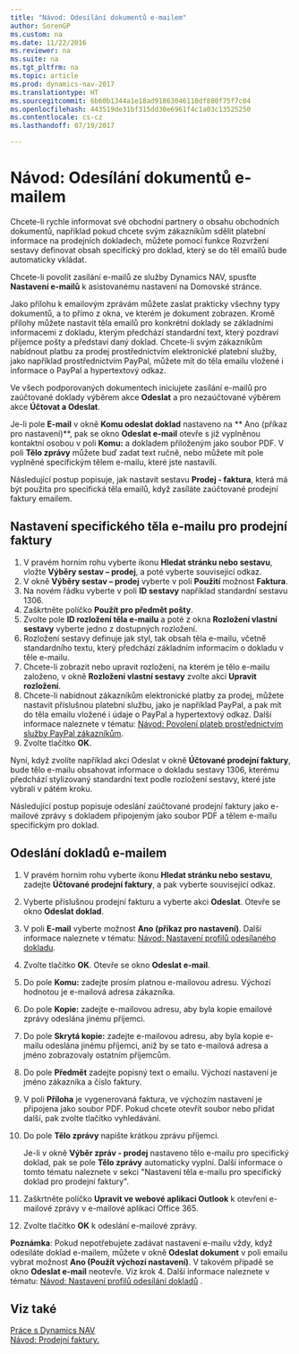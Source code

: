 ```yaml
---
title: "Návod: Odesílání dokumentů e-mailem"
author: SorenGP
ms.custom: na
ms.date: 11/22/2016
ms.reviewer: na
ms.suite: na
ms.tgt_pltfrm: na
ms.topic: article
ms.prod: dynamics-nav-2017
ms.translationtype: HT
ms.sourcegitcommit: 6b60b1344a1e18ad91863046110df880f75f7c04
ms.openlocfilehash: 443519de31bf315dd30e6961f4c1a03c13525250
ms.contentlocale: cs-cz
ms.lasthandoff: 07/19/2017

---
```


# <a name="how-to-send-documents-by-email"></a>Návod: Odesílání dokumentů e-mailem
Chcete-li rychle informovat své obchodní partnery o obsahu obchodních dokumentů, například pokud chcete svým zákazníkům sdělit platební informace na prodejních dokladech, můžete pomocí funkce Rozvržení sestavy definovat obsah specifický pro doklad, který se do těl emailů bude automaticky vkládat.

Chcete-li povolit zasílání e-mailů ze služby Dynamics NAV, spusťte **Nastavení e-mailů** k asistovanému nastavení na Domovské stránce. 

Jako přílohu k emailovým zprávám můžete zaslat prakticky všechny typy dokumentů, a to přímo z okna, ve kterém je dokument zobrazen. Kromě přílohy můžete nastavit těla emailů pro konkrétní doklady se základními informacemi z dokladu, kterým předchází standardní text, který pozdraví příjemce pošty a představí daný doklad. Chcete-li svým zákazníkům nabídnout platbu za prodej prostřednictvím elektronické platební služby, jako například prostřednictvím PayPal, můžete mít do těla emailu vložené i informace o PayPal a hypertextový odkaz.

Ve všech podporovaných dokumentech iniciujete zasílání e-mailů pro zaúčtované doklady výběrem akce **Odeslat** a pro nezaúčtované výběrem akce **Účtovat a Odeslat**.

Je-li pole **E-mail** v okně **Komu odeslat doklad** nastaveno na ** Ano (příkaz pro nastavení)**, pak se okno **Odeslat e-mail** otevře s již vyplněnou kontaktní osobou v poli **Komu:** a dokladem přiloženým jako soubor PDF.  V poli **Tělo zprávy** můžete buď zadat text ručně, nebo můžete mít pole vyplněné specifickým tělem e-mailu, které jste nastavili.

Následující postup popisuje, jak nastavit sestavu **Prodej - faktura**, která má být použita pro specifická těla emailů, když zasíláte zaúčtované prodejní faktury emailem.

## <a name="to-set-up-a-document-specific-email-body-for-sales-invoices"></a>Nastavení specifického těla e-mailu pro prodejní faktury
1. V pravém horním rohu vyberte ikonu **Hledat stránku nebo sestavu**, vložte **Výběry sestav – prodej**, a poté vyberte související odkaz. 
2. V okně **Výběry sestav – prodej** vyberte v poli **Použití** možnost **Faktura**.
3. Na novém řádku vyberte v poli **ID sestavy** například standardní sestavu 1306.
4. Zaškrtněte políčko **Použít pro předmět pošty**.
5. Zvolte pole **ID rozložení těla e-mailu** a poté z okna **Rozložení vlastní sestavy**  vyberte jedno z dostupných rozložení.
6. Rozložení sestavy definuje jak styl, tak obsah těla e-mailu, včetně standardního textu, který předchází základním informacím o  dokladu v těle e-mailu.
7. Chcete-li zobrazit nebo upravit rozložení, na kterém je tělo e-mailu založeno, v okně **Rozložení vlastní sestavy** zvolte akci **Upravit rozložení**.
8. Chcete-li nabídnout zákazníkům elektronické platby za prodej, můžete nastavit příslušnou platební službu, jako je například PayPal, a pak mít do těla emailu vložené i údaje o PayPal a hypertextový odkaz. Další informace naleznete v tématu: [Návod: Povolení plateb prostřednictvím služby PayPal zákazníkům](sales-how-enable-customer-payments-paypal.md).
9. Zvolte tlačítko **OK**.

Nyní, když zvolíte například akci Odeslat v okně **Účtované prodejní faktury**, bude tělo e-mailu obsahovat informace o dokladu sestavy 1306, kterému předchází stylizovaný standardní text podle rozložení sestavy, které jste vybrali v pátém kroku.

Následující postup popisuje odeslání zaúčtované prodejní faktury jako e-mailové zprávy s dokladem připojeným jako soubor PDF a tělem e-mailu specifickým pro doklad.
## <a name="to-send-documents-by-email"></a>Odeslání dokladů e-mailem
1. V pravém horním rohu vyberte ikonu **Hledat stránku nebo sestavu**, zadejte **Účtované prodejní faktury**, a pak vyberte související odkaz.
2. Vyberte příslušnou prodejní fakturu a vyberte akci **Odeslat**. Otevře se okno **Odeslat doklad**.
3. V poli **E-mail** vyberte možnost **Ano (příkaz pro nastavení)**. Další informace naleznete v tématu: [Návod: Nastavení profilů odesílaného dokladu](sales-how-setup-document-send-profiles.md).
4. Zvolte tlačítko **OK**. Otevře se okno **Odeslat e-mail**.
5. Do pole **Komu:** zadejte prosím platnou e-mailovou adresu. Výchozí hodnotou je e-mailová adresa zákazníka.
6. Do pole **Kopie:** zadejte e-mailovou adresu, aby byla kopie emailové zprávy odeslána jinému příjemci. 
7. Do pole **Skrytá kopie:** zadejte e-mailovou adresu, aby byla kopie e-mailu odeslána jinému příjemci, aniž by se tato e-mailová adresa a jméno zobrazovaly ostatním příjemcům.
8. Do pole **Předmět** zadejte popisný text o emailu. Výchozí nastavení je jméno zákazníka a číslo faktury.
9. V poli **Příloha** je vygenerovaná faktura, ve výchozím nastavení je připojena jako soubor PDF. Pokud chcete otevřít soubor nebo přidat další, pak zvolte tlačítko vyhledávání.
10. Do pole  **Tělo zprávy** napište krátkou zprávu příjemci.

    Je-li v okně **Výběr zpráv - prodej** nastaveno tělo e-mailu pro specifický doklad, pak se pole **Tělo zprávy** automaticky vyplní. Další informace o tomto tématu naleznete v sekci "Nastavení těla e-mailu pro specifický doklad pro prodejní faktury".
11. Zaškrtněte políčko **Upravit ve webové aplikaci Outlook** k otevření e-mailové zprávy v e-mailové aplikaci Office 365.
12. Zvolte tlačítko **OK** k odeslání e-mailové zprávy.

**Poznámka**: Pokud nepotřebujete zadávat nastavení e-mailu vždy, když odesíláte doklad e-mailem, můžete v okně **Odeslat dokument** v poli emailu vybrat možnost **Ano (Použít výchozí nastavení)**. V takovém případě se okno **Odeslat e-mail** neotevře. Viz krok 4. Další informace naleznete v tématu: [Návod: Nastavení profilů odesílání dokladů](sales-how-setup-document-send-profiles.md) .

## <a name="see-also"></a>Viz také  
[Práce s Dynamics NAV](ui-work-product.md)  
[Návod: Prodejní faktury.](sales-how-invoice-sales.md)

